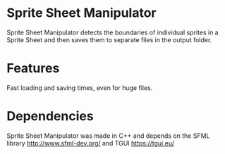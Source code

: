 # Sprite Sheet Manipulator
Sprite Sheet Manipulator detects the boundaries of individual sprites in a Sprite Sheet and then saves them to separate files in the output folder.

# Features
Fast loading and saving times, even for huge files.

# Dependencies
Sprite Sheet Manipulator was made in C++ and depends on the SFML library http://www.sfml-dev.org/ and TGUI https://tgui.eu/
